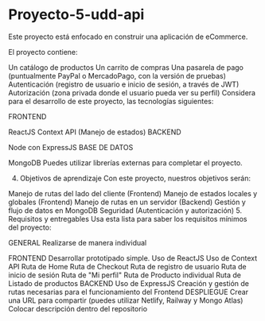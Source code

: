 # Proyecto-5-udd-api
Este proyecto está enfocado en construir una aplicación de eCommerce.

El proyecto contiene:

Un catálogo de productos
Un carrito de compras
Una pasarela de pago (puntualmente PayPal o MercadoPago, con la versión de pruebas)
Autenticación (registro de usuario e inicio de sesión, a través de JWT)
Autorización (zona privada donde el usuario pueda ver su perfil)
Considera para el desarrollo de este proyecto, las tecnologías siguientes:

FRONTEND

ReactJS
Context API (Manejo de estados)
BACKEND

Node con ExpressJS
BASE DE DATOS

MongoDB
Puedes utilizar librerías externas para completar el proyecto.

4. Objetivos de aprendizaje
Con este proyecto, nuestros objetivos serán:

Manejo de rutas del lado del cliente (Frontend)
Manejo de estados locales y globales (Frontend)
Manejo de rutas en un servidor (Backend)
Gestión y flujo de datos en MongoDB
Seguridad (Autenticación y autorización)
5. Requisitos y entregables
Usa esta lista para saber los requisitos mínimos del proyecto:

GENERAL
Realizarse de manera individual

FRONTEND
 Desarrollar prototipado simple.
 Uso de ReactJS
 Uso de Context API
 Ruta de Home
 Ruta de Checkout
 Ruta de registro de usuario
 Ruta de inicio de sesión
 Ruta de "Mi perfil"
 Ruta de Producto individual
 Ruta de Listado de productos
BACKEND
 Uso de ExpressJS
 Creación y gestión de rutas necesarias para el funcionamiento del Frontend
DESPLIEGUE
 Crear una URL para compartir (puedes utilizar Netlify, Railway y Mongo Atlas)
 Colocar descripción dentro del repositorio
